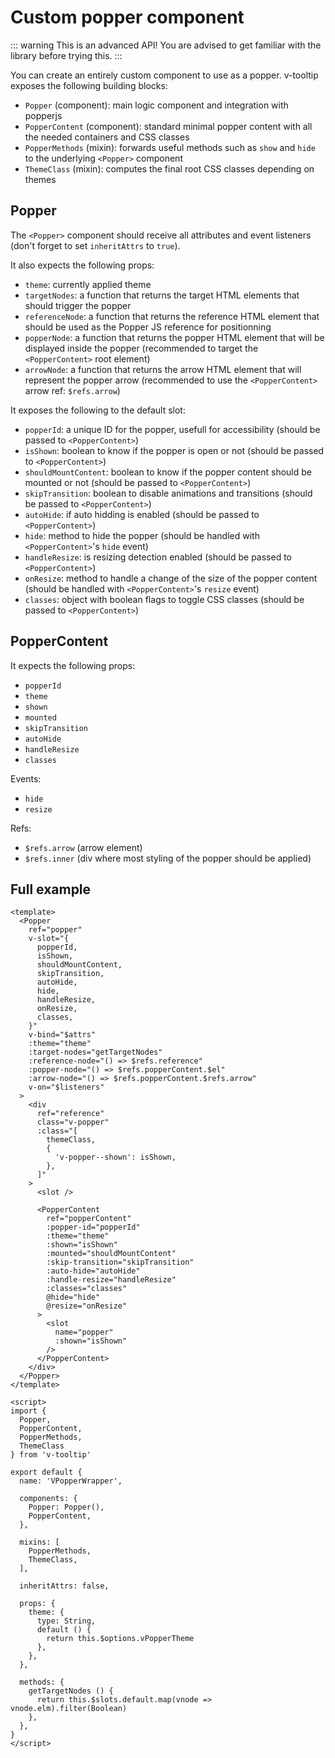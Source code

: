 
# Custom popper component

::: warning
This is an advanced API! You are advised to get familiar with the library before trying this.
:::

You can create an entirely custom component to use as a popper. v-tooltip exposes the following building blocks:

- `Popper` (component): main logic component and integration with popperjs
- `PopperContent` (component): standard minimal popper content with all the needed containers and CSS classes
- `PopperMethods` (mixin): forwards useful methods such as `show` and `hide` to the underlying `<Popper>` component
- `ThemeClass` (mixin): computes the final root CSS classes depending on themes

## Popper

The `<Popper>` component should receive all attributes and event listeners (don't forget to set `inheritAttrs` to `true`).

It also expects the following props:

- `theme`: currently applied theme
- `targetNodes`: a function that returns the target HTML elements that should trigger the popper
- `referenceNode`: a function that returns the reference HTML element that should be used as the Popper JS reference for positionning
- `popperNode`: a function that returns the popper HTML element that will be displayed inside the popper (recommended to target the `<PopperContent>` root element)
- `arrowNode`: a function that returns the arrow HTML element that will represent the popper arrow (recommended to use the `<PopperContent>` arrow ref: `$refs.arrow`)

It exposes the following to the default slot:

- `popperId`: a unique ID for the popper, usefull for accessibility (should be passed to `<PopperContent>`)
- `isShown`: boolean to know if the popper is open or not (should be passed to `<PopperContent>`)
- `shouldMountContent`: boolean to know if the popper content should be mounted or not (should be passed to `<PopperContent>`)
- `skipTransition`: boolean to disable animations and transitions (should be passed to `<PopperContent>`)
- `autoHide`: if auto hidding is enabled (should be passed to `<PopperContent>`)
- `hide`: method to hide the popper (should be handled with `<PopperContent>`'s `hide` event)
- `handleResize`: is resizing detection enabled (should be passed to `<PopperContent>`)
- `onResize`: method to handle a change of the size of the popper content (should be handled with `<PopperContent>`'s `resize` event)
- `classes`: object with boolean flags to toggle CSS classes (should be passed to `<PopperContent>`)

## PopperContent

It expects the following props:

- `popperId`
- `theme`
- `shown`
- `mounted`
- `skipTransition`
- `autoHide`
- `handleResize`
- `classes`

Events:

- `hide`
- `resize`

Refs:

- `$refs.arrow` (arrow element)
- `$refs.inner` (div where most styling of the popper should be applied)

## Full example

```vue
<template>
  <Popper
    ref="popper"
    v-slot="{
      popperId,
      isShown,
      shouldMountContent,
      skipTransition,
      autoHide,
      hide,
      handleResize,
      onResize,
      classes,
    }"
    v-bind="$attrs"
    :theme="theme"
    :target-nodes="getTargetNodes"
    :reference-node="() => $refs.reference"
    :popper-node="() => $refs.popperContent.$el"
    :arrow-node="() => $refs.popperContent.$refs.arrow"
    v-on="$listeners"
  >
    <div
      ref="reference"
      class="v-popper"
      :class="[
        themeClass,
        {
          'v-popper--shown': isShown,
        },
      ]"
    >
      <slot />

      <PopperContent
        ref="popperContent"
        :popper-id="popperId"
        :theme="theme"
        :shown="isShown"
        :mounted="shouldMountContent"
        :skip-transition="skipTransition"
        :auto-hide="autoHide"
        :handle-resize="handleResize"
        :classes="classes"
        @hide="hide"
        @resize="onResize"
      >
        <slot
          name="popper"
          :shown="isShown"
        />
      </PopperContent>
    </div>
  </Popper>
</template>

<script>
import {
  Popper,
  PopperContent,
  PopperMethods,
  ThemeClass
} from 'v-tooltip'

export default {
  name: 'VPopperWrapper',

  components: {
    Popper: Popper(),
    PopperContent,
  },

  mixins: [
    PopperMethods,
    ThemeClass,
  ],

  inheritAttrs: false,

  props: {
    theme: {
      type: String,
      default () {
        return this.$options.vPopperTheme
      },
    },
  },

  methods: {
    getTargetNodes () {
      return this.$slots.default.map(vnode => vnode.elm).filter(Boolean)
    },
  },
}
</script>
```
